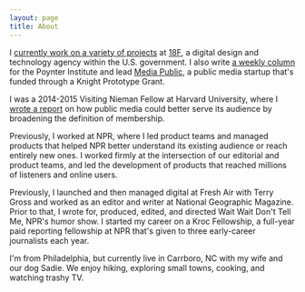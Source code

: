 ```yaml
---
layout: page
title: About
---
```


I [currently work on a variety of projects](https://18f.gsa.gov/team/melody/) at [18F](https://18f.gsa.gov/), a digital design and technology agency within the U.S. government. I also write [a weekly column](http://www.poynter.org/author/melody-kramer/) for the Poynter Institute and lead [Media Public](http://www.mediapublic.io), a public media startup that's funded through a Knight Prototype Grant.

I was a 2014-2015 Visiting Nieman Fellow at Harvard University, where I [wrote a report](http://www.niemanlab.org/2015/07/putting-the-public-into-public-media-membership/) on how public media could better serve its audience by broadening the definition of membership.

Previously, I worked at NPR, where I led product teams and managed products that helped NPR better understand its existing audience or reach entirely new ones. I worked firmly at the intersection of our editorial and product teams, and led the development of products that reached millions of listeners and online users.

Previously, I launched and then managed digital at Fresh Air with Terry Gross and worked as an editor and writer at National Geographic Magazine. Prior to that, I wrote for, produced, edited, and directed Wait Wait Don't Tell Me, NPR's humor show. I started my career on a Kroc Fellowship, a full-year paid reporting fellowship at NPR that's given to three early-career journalists each year.

I'm from Philadelphia, but currently live in Carrboro, NC with my wife and our dog Sadie. We enjoy hiking, exploring small towns, cooking, and watching trashy TV.
